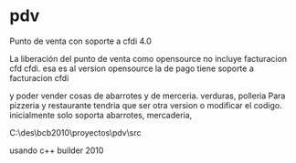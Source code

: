 # pdv
Punto de venta con soporte a cfdi 4.0





La liberación del punto de venta como opensource no incluye facturacion cfd cfdi. esa es al version opensource 
la de pago tiene soporte a facturacion cfdi 

y poder vender cosas de abarrotes y de merceria. verduras, polleria
Para pizzeria y restaurante tendria que ser otra version o modificar el codigo.
inicialmente solo soporta abarrotes, mercaderia,

C:\des\bcb2010\proyectos\pdv\src

usando c++ builder 2010
